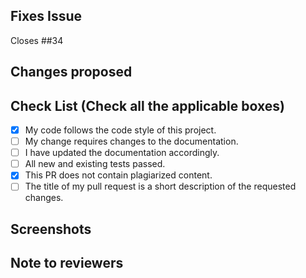 <!-- If your PR fixes an open issue, use `Closes #999` to link your PR with the issue. #999 stands for the issue number you are fixing -->

## Fixes Issue

Closes ##34


## Changes proposed

<!-- List all the proposed changes in your PR -->

<!-- Mark all the applicable boxes. To mark the box as done follow the following conventions -->
<!--
[x] - Correct; marked as done
[X] - Correct; marked as done

[ ] - Not correct; marked as **not** done
-->

## Check List (Check all the applicable boxes) <!-- Follow the above conventions to check the box -->

- [x] My code follows the code style of this project.
- [ ] My change requires changes to the documentation.
- [ ] I have updated the documentation accordingly.
- [ ] All new and existing tests passed.
- [x] This PR does not contain plagiarized content.
- [ ] The title of my pull request is a short description of the requested changes.

## Screenshots

<!-- Add all the screenshots which support your changes -->

## Note to reviewers

<!-- Add notes to reviewers if applicable -->
